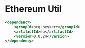 # Ethereum Util

```xml
<dependency>
    <groupId>org.beykery</groupId>
    <artifactId>eu</artifactId>
    <version>0.0.24</version>
</dependency>
```
